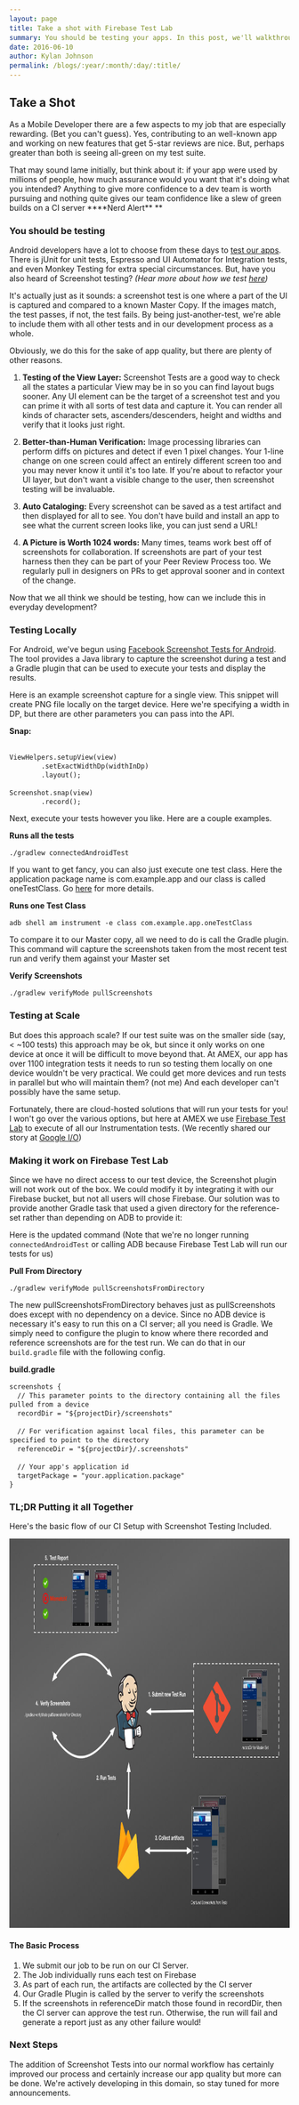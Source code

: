 ```yaml
---
layout: page
title: Take a shot with Firebase Test Lab
summary: You should be testing your apps. In this post, we'll walkthrough how AMEX integrates Screenshot Testing with Firebase Test Lab to improve app quality
date: 2016-06-10
author: Kylan Johnson
permalink: /blogs/:year/:month/:day/:title/
---
```


## Take a Shot 

As a Mobile Developer there are a few aspects to my job that are especially rewarding. (Bet you can't guess).  Yes, contributing to an well-known app and working on new features that get 5-star reviews are nice.  But, perhaps greater than both is seeing all-green on my test suite.

That may sound lame initially, but think about it: if your app were used by millions of people, how much assurance would you want that it's doing what you intended? Anything to give more confidence to a dev team is worth pursuing and nothing quite gives our team confidence like a slew of green builds on a CI server  **\*\*Nerd Alert\*\* **

### You should be testing 
Android developers have a lot to choose from these days to [test our apps](https://developer.android.com/studio/test/index.html).  There is jUnit for unit tests, Espresso and UI Automator for Integration tests, and even Monkey Testing for extra special circumstances.  But, have you also heard of Screenshot testing?  *(Hear more about how we test [here](https://www.youtube.com/watch?v=-xQCNf_5NNM))*  

It's actually just as it sounds: a screenshot test is one where a part of the UI is captured and compared to a known Master Copy.  If the images match, the test passes, if not, the test fails.  By being just-another-test, we're able to include them with all other tests and in our development process as a whole.

Obviously, we do this for the sake of app quality, but there are plenty of other reasons.

1. **Testing of the View Layer:**    Screenshot Tests are a good way to check all the states a particular View may be in so you can find layout bugs sooner.  Any UI element can be the target of a screenshot test and you can prime it with all sorts of test data and capture it.  You can render all kinds of character sets, ascenders/descenders, height and widths and verify that it looks just right.

2. **Better-than-Human Verification:**   Image processing libraries can perform diffs on pictures and detect if even 1 pixel changes.  Your 1-line change on one screen could affect an entirely different screen too and you may never know it until it's too late.  If you're about to refactor your UI layer, but don't want a visible change to the user, then screenshot testing will be invaluable.

3. **Auto Cataloging:**  Every screenshot can be saved as a test artifact and then displayed for all to see.  You don't have build and install an app to see what the current screen looks like, you can just send a URL! 

4. **A Picture is Worth 1024 words:**  Many times, teams work best off of screenshots for collaboration.  If screenshots are part of your test harness then they can be part of your Peer Review Process too.  We regularly pull in designers on PRs to get approval sooner and in context of the change.

Now that we all think we should be testing, how can we include this in everyday development?  

### Testing Locally 
For Android, we've begun using [Facebook Screenshot Tests for Android](https://github.com/facebook/screenshot-tests-for-android).  The tool provides a Java library to capture the screenshot during a test and a Gradle plugin that can be used to execute your tests and display the results.  

Here is an example screenshot capture for a single view.  This snippet will create PNG file locally on the target device.  Here we're specifying a width in DP, but there are other parameters you can pass into the API.




**Snap:**

```

ViewHelpers.setupView(view)
        .setExactWidthDp(widthInDp)
        .layout();

Screenshot.snap(view)
        .record();
```





 
Next, execute your tests however you like.  Here are a couple examples.

**Runs all the tests**

```
./gradlew connectedAndroidTest    
```
 
If you want to get fancy, you can also just execute one test class.  Here the application package name is com.example.app and our class is called oneTestClass.  Go [here](https://developer.android.com/studio/test/command-line.html) for more details.

**Runs one Test Class**

```
adb shell am instrument -e class com.example.app.oneTestClass   
```
 
To compare it to our Master copy, all we need to do is call the Gradle plugin.  This command will capture the screenshots taken from the most recent test run and verify them against your Master set

**Verify Screenshots**

```
./gradlew verifyMode pullScreenshots
```

### Testing at Scale 
But does this approach scale?  If our test suite was on the smaller side (say, < ~100 tests) this approach may be ok, but since it only works on one device at once it will be difficult to move beyond that.  At AMEX, our app has over 1100 integration tests it needs to run so testing them locally on one device wouldn't be very practical.   We could get more devices and run tests in parallel but who will maintain them?  (not me)  And each developer can't possibly have the same setup.

Fortunately, there are cloud-hosted solutions that will run your tests for you!  I won't go over the various options, but here at AMEX we use [Firebase Test Lab](https://firebase.google.com/docs/test-lab/) to execute of all our Instrumentation tests. (We recently shared our story at [Google I/O](https://www.youtube.com/watch?v=4fyhgHQYG1U))

### Making it work on Firebase Test Lab 

Since we have no direct access to our test device, the Screenshot plugin will not work out of the box.  We could modify it by integrating it with our Firebase bucket, but not all users will chose Firebase.  Our solution was to provide another Gradle task that used a given directory for the reference-set rather than depending on ADB to provide it:  
 
Here is the updated command (Note that we're no longer running `connectedAndroidTest` or calling ADB because Firebase Test Lab will run our tests for us)

**Pull From Directory**

```
./gradlew verifyMode pullScreenshotsFromDirectory
```
 
The new pullScreenshotsFromDirectory behaves just as pullScreenshots does except with no dependency on a device.  Since no ADB device is necessary it's easy to run this on a CI server; all you need is Gradle.  We simply need to configure the plugin to know where there recorded and reference screenshots are for the test run.  We can do that in our `build.gradle` file with the following config.

**build.gradle**

```
screenshots {
  // This parameter points to the directory containing all the files pulled from a device
  recordDir = "${projectDir}/screenshots"
 
  // For verification against local files, this parameter can be specified to point to the directory
  referenceDir = "${projectDir}/.screenshots"

  // Your app's application id
  targetPackage = "your.application.package"
}
```
 
### TL;DR Putting it all Together 
Here's the basic flow of our CI Setup with Screenshot Testing Included.

<img src="/img/blogs/CI_Setup.jpg" alt="" title="CI Flow" height="700" width="600"/>

#### The Basic Process 
1. We submit our job to be run on our CI Server. 
1. The Job individually runs each test on Firebase
1. As part of each run, the artifacts are collected by the CI server
1. Our Gradle Plugin is called by the server to verify the screenshots
1. If the screenshots in referenceDir match those found in recordDir, then the CI server can approve the test run.  Otherwise, the run will fail and generate a report just as any other failure would!

### Next Steps 
The addition of Screenshot Tests into our normal workflow has certainly improved our process and certainly increase our app quality but more can be done.  We're actively developing in this domain, so stay tuned for more announcements.
 
 
